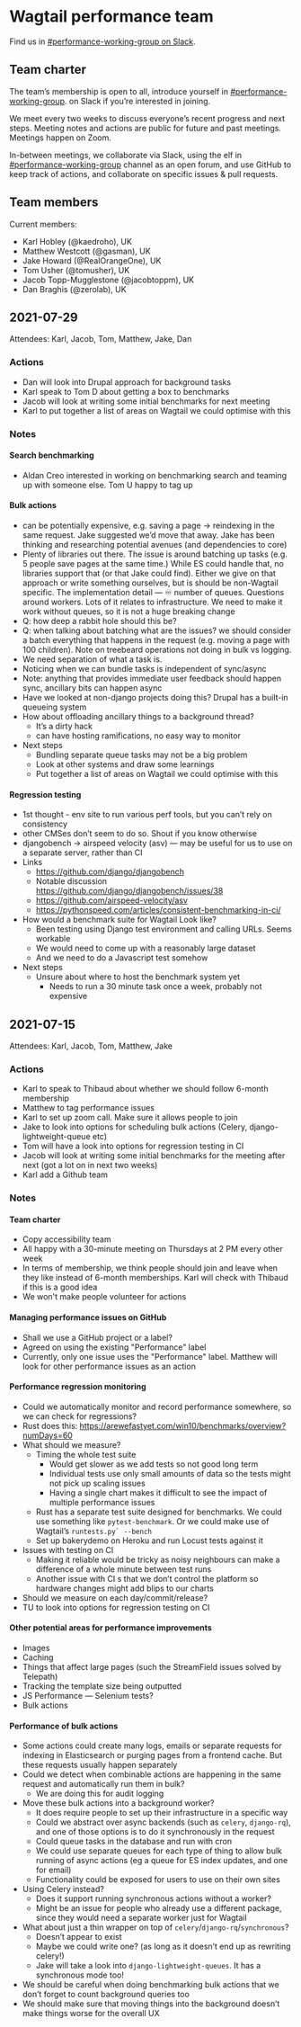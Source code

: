 # Wagtail performance team

Find us in [#performance-working-group on Slack](https://app.slack.com/client/T0K33F93J/C023WG6FB7C).

## Team charter

The team’s membership is open to all, introduce yourself in [#performance-working-group](https://app.slack.com/client/T0K33F93J/C023WG6FB7C). on Slack if you’re interested in joining.

We meet every two weeks to discuss everyone’s recent progress and next steps. Meeting notes and actions are public for future and past meetings. Meetings happen on Zoom.

In-between meetings, we collaborate via Slack, using the elf in [#performance-working-group](https://app.slack.com/client/T0K33F93J/C023WG6FB7C) channel as an open forum, and use GitHub to keep track of actions, and collaborate on specific issues & pull requests.

## Team members

Current members:

- Karl Hobley (@kaedroho), UK
- Matthew Westcott (@gasman), UK
- Jake Howard (@RealOrangeOne), UK
- Tom Usher (@tomusher), UK
- Jacob Topp-Mugglestone (@jacobtoppm), UK
- Dan Braghis (@zerolab), UK

## 2021-07-29

Attendees: Karl, Jacob, Tom, Matthew, Jake, Dan

### Actions

- Dan will look into Drupal approach for background tasks
- Karl speak to Tom D about getting a box to benchmarks
- Jacob will look at writing some initial benchmarks for next meeting
- Karl to put together a list of areas on Wagtail we could optimise with this

### Notes

#### Search benchmarking

- Aldan Creo interested in working on benchmarking search and teaming up with someone else. Tom U happy to tag up

#### Bulk actions

- can be potentially expensive, e.g. saving a page → reindexing in the same request. Jake suggested we’d move that away. Jake has been thinking and researching potential avenues (and dependencies to core)
- Plenty of libraries out there. The issue is around batching up tasks (e.g. 5 people save pages at the same time.) While ES could handle that, no libraries support that (or that Jake could find). Either we give on that approach or write something ourselves, but is should be non-Wagtail specific. The implementation detail — ♾️ number of queues. Questions around workers. Lots of it relates to infrastructure. We need to make it work without queues, so it is not a huge breaking change
- Q: how deep a rabbit hole should this be?
- Q: when talking about batching what are the issues? we should consider a batch everything that happens in the request (e.g. moving a page with 100 children). Note on treebeard operations not doing in bulk vs logging.
- We need separation of what a task is.
- Noticing when we can bundle tasks is independent of sync/async
- Note: anything that provides immediate user feedback should happen sync, ancillary bits can happen async
- Have we looked at non-django projects doing this? Drupal has a built-in queueing system
- How about offloading ancillary things to a background thread?
  - It’s a dirty hack
  - can have hosting ramifications, no easy way to monitor
- Next steps
  - Bundling separate queue tasks may not be a big problem
  - Look at other systems and draw some learnings
  - Put together a list of areas on Wagtail we could optimise with this

#### Regression testing

- 1st thought - env site to run various perf tools, but you can’t rely on consistency
- other CMSes don’t seem to do so. Shout if you know otherwise
- djangobench → airspeed velocity (asv) — may be useful for us to use on a separate server, rather than CI
- Links
  - https://github.com/django/djangobench
   - Notable discussion https://github.com/django/djangobench/issues/38
   - https://github.com/airspeed-velocity/asv 
   - https://pythonspeed.com/articles/consistent-benchmarking-in-ci/ 
- How would a benchmark suite for Wagtail Look like?
  - Been testing using Django test environment and calling URLs. Seems workable
  - We would need to come up with a reasonably large dataset
  - And we need to do a Javascript test somehow
- Next steps
  - Unsure about where to host the benchmark system yet
     - Needs to run a 30 minute task once a week, probably not expensive

## 2021-07-15

Attendees: Karl, Jacob, Tom, Matthew, Jake

### Actions

- Karl to speak to Thibaud about whether we should follow 6-month membership
- Matthew to tag performance issues
- Karl to set up zoom call. Make sure it allows people to join
- Jake to look into options for scheduling bulk actions (Celery, django-lightweight-queue etc)
- Tom will have a look into options for regression testing in CI
- Jacob will look at writing some initial benchmarks for the meeting after next (got a lot on in next two weeks)
- Karl add a Github team

### Notes

#### Team charter

- Copy accessibility team
- All happy with a 30-minute meeting on Thursdays at 2 PM every other week
- In terms of membership, we think people should join and leave when they like instead of 6-month memberships. Karl will check with Thibaud if this is a good idea
- We won't make people volunteer for actions

#### Managing performance issues on GitHub

- Shall we use a GitHub project or a label?
- Agreed on using the existing "Performance" label
- Currently, only one issue uses the "Performance" label. Matthew will look for other performance issues as an action

#### Performance regression monitoring

- Could we automatically monitor and record performance somewhere, so we can check for regressions?
- Rust does this: https://arewefastyet.com/win10/benchmarks/overview?numDays=60
- What should we measure?
    - Timing the whole test suite
        - Would get slower as we add tests so not good long term
        - Individual tests use only small amounts of data so the tests might not pick up scaling issues
        - Having a single chart makes it difficult to see the impact of multiple performance issues
    - Rust has a separate test suite designed for benchmarks. We could use something like ``pytest-benchmark``. Or we could make use of Wagtail’s ``runtests.py` --bench``
    - Set up bakerydemo on Heroku and run Locust tests against it
- Issues with testing on CI
    - Making it reliable would be tricky as noisy neighbours can make a difference of a whole minute between test runs
    - Another issue with CI s that we don’t control the platform so hardware changes might add blips to our charts
- Should we measure on each day/commit/release?
- TU to look into options for regression testing on CI

#### Other potential areas for performance improvements

- Images
- Caching
- Things that affect large pages (such the StreamField issues solved by Telepath)
- Tracking the template size being outputted
- JS Performance — Selenium tests?
- Bulk actions

#### Performance of bulk actions

- Some actions could create many logs, emails or separate requests for indexing in Elasticsearch or purging pages from a frontend cache. But these requests usually happen separately
- Could we detect when combinable actions are happening in the same request and automatically run them in bulk?
    - We are doing this for audit logging
- Move these bulk actions into a background worker?
    - It does require people to set up their infrastructure in a specific way
    - Could we abstract over async backends (such as ``celery``, ``django-rq``), and one of those options is to do it synchronously in the request
    - Could queue tasks in the database and run with cron
    - We could use separate queues for each type of thing to allow bulk running of async actions (eg a queue for ES index updates, and one for email)
    - Functionality could be exposed for users to use on their own sites
- Using Celery instead?
    - Does it support running synchronous actions without a worker?
    - Might be an issue for people who already use a different package, since they would need a separate worker just for Wagtail
- What about just a thin wrapper on top of ``celery``/``django-rq``/``synchronous``?
    - Doesn’t appear to exist
    - Maybe we could write one? (as long as it doesn’t end up as rewriting celery!)
    - Jake will take a look into  ``django-lightweight-queues``. It has a synchronous mode too!
- We should be careful when doing benchmarking bulk actions that we don’t forget to count background queries too
- We should make sure that moving things into the background doesn’t make things worse for the overall UX
